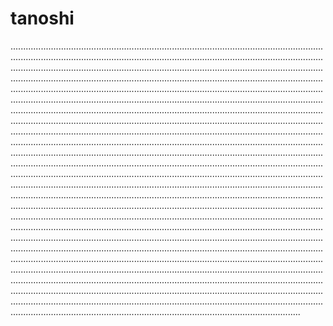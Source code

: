 # tanoshi

...............................................................................................................................................................................................................................................................................................................................................................................................................................................................................................................................................................................................................................................................................................................................................................................................................................................................................................................................................................................................................................................................................................................................................................................................................................................................................................................................................................................................................................................................................................................................................................................................................................................................................................................................................................................................................................................................................................................................................................................................................................................................................................................................................................................................................................................................................................................................................................................................................................................................................................................................................................................................................................................................................................................................................................................................................................................................................................................................................................................................................................................................................................................................................................................................................................................................................................................................................